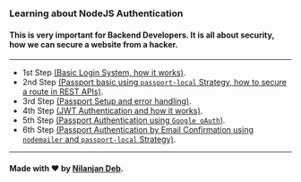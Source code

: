 ### Learning about NodeJS Authentication

#### This is very important for Backend Developers. It is all about security, how we can secure a website from a hacker.

----
* 1st Step [(Basic Login System, how it works)](https://github.com/nil1729/NodeJS-Authentication/tree/master/login-basic).
* 2nd Step [(Passport basic using `passport-local` Strategy, how to secure a route in REST APIs)](https://github.com/nil1729/NodeJS-Authentication/tree/master/passport-basic).
* 3rd Step [(Passport Setup and error handling)](https://github.com/nil1729/NodeJS-Authentication/tree/master/UI-setup).
* 4th Step [(JWT Authentication and how it works)](https://github.com/nil1729/NodeJS-Authentication/tree/master/jwt-auth).
* 5th Step [(Passport Authentication using `Google oAuth`)](https://github.com/nil1729/NodeJS-Authentication/tree/master/passport-oauth-google).
* 6th Step [(Passport Authentication by Email Confirmation using `nodemailer` and `passport-local` Strategy)](https://github.com/nil1729/NodeJS-Authentication/tree/master/confirm-email).

---
#### Made with :heart: by [Nilanjan Deb](https://github.com/nil1729).
